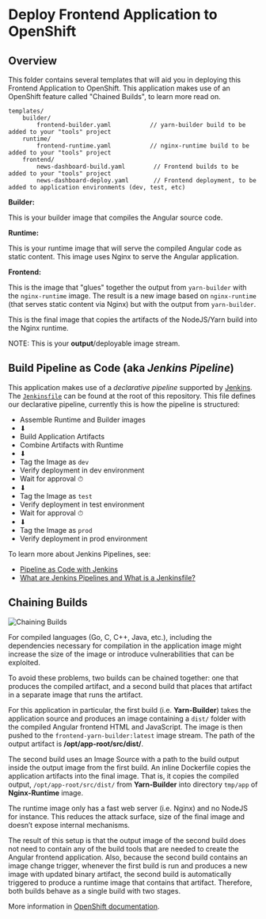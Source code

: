 # Deploy Frontend Application to OpenShift

## Overview

This folder contains several templates that will aid you in deploying this Frontend Application to OpenShift. This application makes use of an OpenShift feature called "Chained Builds", to learn more read on.

```
templates/
    builder/
        frontend-builder.yaml           // yarn-builder build to be added to your "tools" project
    runtime/
        frontend-runtime.yaml           // nginx-runtime build to be added to your "tools" project
    frontend/
        news-dashboard-build.yaml        // Frontend builds to be added to your "tools" project
        news-dashboard-deploy.yaml       // Frontend deployment, to be added to application environments (dev, test, etc)
```

**Builder:**

This is your builder image that compiles the Angular source code.

**Runtime:**

This is your runtime image that will serve the compiled Angular code as static content. This image uses Nginx to serve the Angular application.

**Frontend:**

This is the image that "glues" together the output from `yarn-builder` with the `nginx-runtime` image. The result is a new image based on `nginx-runtime` (that serves static content via Nginx) but with the output from `yarn-builder`.

This is the final image that copies the artifacts of the NodeJS/Yarn build into the Nginx runtime.

NOTE: This is your **output**/deployable image stream.

## Build Pipeline as Code (aka _Jenkins Pipeline_)

This application makes use of a _declarative pipeline_ supported by [Jenkins](https://jenkins.io/solutions/pipeline/). The  [`Jenkinsfile`](../../Jenkinsfile) can be found at the root of this repository. This file defines our declarative pipeline, currently this is how the pipeline is structured:

- Assemble Runtime and Builder images
- ⬇
- Build Application Artifacts
- Combine Artifacts with Runtime
- ⬇
- Tag the Image as `dev`
- Verify deployment in dev environment
- Wait for approval ⏱
- ⬇
- Tag the Image as `test`
- Verify deployment in test environment
- Wait for approval ⏱
- ⬇
- Tag the Image as `prod`
- Verify deployment in prod environment

To learn more about Jenkins Pipelines, see:

- [Pipeline as Code with Jenkins](https://jenkins.io/solutions/pipeline/)
- [What are Jenkins Pipelines and What is a Jenkinsfile?](https://www.coveros.com/jenkins-pipelines-jenkinsfile/)

## Chaining Builds

![Chaining Builds](https://developers.redhat.com/blog/wp-content/uploads/2017/10/img_59d242b09f698.png)

For compiled languages (Go, C, C++, Java, etc.), including the dependencies necessary for compilation in the application image might increase the size of the image or introduce vulnerabilities that can be exploited.

To avoid these problems, two builds can be chained together: one that produces the compiled artifact, and a second build that places that artifact in a separate image that runs the artifact.

For this application in particular, the first build (i.e. **Yarn-Builder**) takes the application source and produces an image containing a `dist/` folder with the compiled Angular frontend HTML and JavaScript. The image is then pushed to the `frontend-yarn-builder:latest` image stream. The path of the output artifact is **/opt/app-root/src/dist/**.

The second build uses an Image Source with a path to the build output inside the output image from the first build. An inline Dockerfile copies the application artifacts into the final image. That is, it copies the compiled output, `/opt/app-root/src/dist/` from **Yarn-Builder** into directory `tmp/app` of **Nginx-Runtime** image.

The runtime image only has a fast web server (i.e. Nginx) and no NodeJS for instance. This reduces the attack surface, size of the final image and doesn’t expose internal mechanisms.

The result of this setup is that the output image of the second build does not need to contain any of the build tools that are needed to create the Angular frontend application. Also, because the second build contains an image change trigger, whenever the first build is run and produces a new image with updated binary artifact, the second build is automatically triggered to produce a runtime image that contains that artifact. Therefore, both builds behave as a single build with two stages.

More information in [OpenShift documentation](https://docs.openshift.com/container-platform/3.9/dev_guide/builds/advanced_build_operations.html#dev-guide-chaining-builds).






